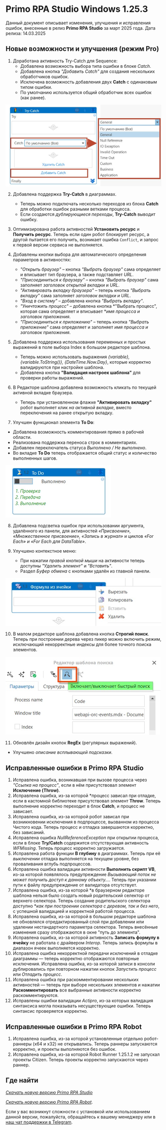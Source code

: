 #  Primo RPA Studio Windows  1.25.3

Данный документ описывает изменения, улучшения и исправления ошибок, внесенные в релиз **Primo RPA Studio** за март 2025 года.
Дата релиза: 14.03.2025

## Новые возможности и улучшения (режим Pro)


1. Доработана активность Try-Catch для Sequence:  
   - Добавлена возможность выбора типа ошибки в блоке *Catch*.  
   - Добавлена кнопка *"Добавить Catch"* для создания нескольких обработчиков ошибок.  
   - Исключена возможность добавления двух **Catch** с одинаковым типом ошибки.  
   - По умолчанию используется общий обработчик всех ошибок (как ранее).  

 ![](<../../.gitbook/assets1/list_catch_new.png>)


2. Добавлена поддержка **Try-Catch** в диаграммах.  
   - Теперь можно подключать несколько переходов из блока **Catch** для обработки ошибок разными ветками процесса.  
   - Если создаются *дублирующиеся переходы*, **Try-Catch** выводит ошибку.
   
3. Оптимизирована работа активностей **Установить ресурс** и **Получить ресурс**. Теперь если один робот блокирует ресурс, а другой пытается его получить, возникает ошибка `Conflict`, и запрос к первой версии сервиса не выполняется.

4. Добавлены кнопки выбора для автоматического определения параметров в активностях:  
   - *"Открыть браузер"* – кнопка *"Выбрать браузер"* сама определяет и вписывает тип браузера, а также подставляет *URL*.  
   - *"Присоединиться к браузеру"* – кнопка *"Выбрать браузер"* сама заполняет *заголовок открытой вкладки* и *URL*.  
   - *"Активировать вкладку браузера"* – теперь кнопка *"Выбрать вкладку"* сама заполняет *заголовок вкладки и URL*.  
   - *"Вход в систему"* – добавлена кнопка *"Выбрать вкладку"*.  
   - *"Уничтожить процесс"* – добавлена кнопка *"Выбрать процесс", которая сама определяет и вписывает **имя процесса и заголовок приложения*.  
   - *"Присоединиться к приложению"* – теперь кнопка *"Выбрать приложение"* сама определяет и заполняет *имя процесса и заголовок приложения*. 

5. Добавлена поддержка использования переменных и простых выражений в поле выбора Index в большом редакторе шаблона.
   - Теперь можно использовать выражения *{variable}, {variable.ToString()}, {DateTime.Now.Day}*, которые корректно валидируются при настройке шаблона.  
   - Добавлена кнопка **"Валидация настроек шаблона"** для проверки работы выражений.  

6. В Редакторе шаблона добавлена возможность кликать по текущей активной вкладке браузера. 
   - Теперь при установленном флажке **"Активировать вкладку"** робот выполняет клик *на активной вкладке*, вместо переключения на ранее открытую вкладку.

7. Улучшен функционал элемента **To Do**:  
- Добавлена возможность комментирования прямо в рабочей области.  
- Реализована поддержка переноса строк в комментариях.  
- Добавлен переключатель статуса *Выполнено / Не выполнено*.  
- Во вкладке **To Do** теперь отображается общий статус и количество выполненных шагов.

![](<../../.gitbook/assets1/Todo_new_element.png>)

8. Добавлена подсветка ошибок при использовании аргумента, удалённого из панели, для активностей *«Присвоение», «Множественное присвоение», «Запись в журнал»* и циклов *«For Each» и «For Each для DataTable»*.

9. Улучшено контекстное меню: 
   - При нажатии *правой кнопкой мыши* на активности теперь доступны *"Удалить элемент"* и *"Вставить"*.  
   - Раздел *Буфер обмена* с кнопками удалён из главной панели.
   
![](<../../.gitbook/assets1/buffer_copy_delete.png.jpeg>)

10. В малом редакторе шаблона добавлена кнопка **Строгий поиск**. Теперь при построении дерева через пикер можно включить режим, исключающий некорректные индексы для более точного поиска элементов.

![](<../../.gitbook/assets1/strict_search_editor.png>)

11. Обновлён дизайн кнопок **RegEx** (регулярных выражений).  
   - Улучшено *описание всплывающей подсказки*.  




## Исправленные ошибки в Primo RPA Studio


1. Исправлена ошибка, возникавшая при вызове процесса через *"Ссылка на процесс"*, если в нём присутствовал элемент **Исключение (Throw)**.
1. Исправлена ошибка, из-за которой *процесс зависал при отладке, если в кастомной библиотеке присутствовал элемент **Throw**. Теперь выполнение корректно переходит в блок **Catch**, и процесс не зависает.
1. Исправлена ошибка, из-за которой робот зависал при возникновении исключения в подпроцессе, вызванном из процесса Чистого кода. Теперь процесс и отладка завершаются корректно, без зависаний.
1. Исправлена ошибка *NullReferenceException* при открытии процесса, если в блоке **Try/Catch** содержится отсутствующая активность *WFMissing*. Теперь процесс корректно загружается.
1. Исправлена работа функции **В глубину** в диаграммах. Теперь при её *выключении* отладка выполняется на текущем уровне, без проваливания вглубь подпроцессов.
1. Исправлена ошибка валидации активности **Выполнить скрипт VB**, из-за которой появлялось предупреждение *Вызывающий поток не может получить доступ к данному объекту...*. Теперь при указании пути к файлу предупреждение от валидатора отсутствует. 
1. Исправлена ошибка, из-за которой *в браузерном редакторе шаблона нельзя было создать новый родительский селектор от верхнего селектора. Теперь создание родительского селектора доступно **как при построении селектора с деревом, так и без него*, с успешной валидацией и корректной работой процесса. 
1. Исправлена ошибка, из-за которой в большом редакторе шаблона не обновлялся отредактированный слой при добавлении или удалении нестандартного параметра селектора. Теперь внесённые изменения сразу отображаются в окне "путь до элемента".
1. Исправлена ошибка, из-за которой активность **Записать формулу в ячейку** не работала с драйвером *Interop*. Теперь запись формулы в диапазон ячеек выполняется корректно.
1. Исправлена ошибка некорректной передачи исключений в отладке диаграммы — теперь корректно отображаются повторные исключения.
Исправлена ошибка, из-за которой записи в консоли дублировались при повторном нажатии кнопок *Запустить процесс* или *Отладить процесс*. 
1. Исправлена ошибка при раскомментировании нескольких активностей — теперь при выборе нескольких элементов и нажатии **Раскомментировать** все выбранные активности корректно раскомментируются.
1. Исправлены ошибки валидации *Actipro*, из-за которых валидация синтаксиса могла показывать несуществующие ошибки. Теперь синтаксис проверяется корректно.




## Исправленные ошибки в Primo RPA Robot

1. Исправлена ошибка, из-за которой установленные отдельно робот-раннеры (x64 и x32) не открывались. Теперь раннеры запускаются корректно, и проекты выполняются без ошибок.
2. Исправлена ошибка, из-за которой Robot Runner 1.25.1.2 не запускал проекты Citizen. Теперь проекты корректно запускаются через раннер.




## Где найти


[*Скачать новую версию Primo RPA Studio*](https://disk.primo-rpa.ru/index.php/s/t9BHBjR6PP06Yax?path=%2FRelease%2FStudio)

[*Скачать новую версию Primo RPA Robot*](https://disk.primo-rpa.ru/index.php/s/t9BHBjR6PP06Yax?path=%2FRelease%2FRobot). 


Если у вас возникнут сложности с установкой или использованием данной версии, пожалуйста, обращайтесь к вашему менеджеру или в [наш чат поддержки в Telegram](https://t.me/primo_RPA_chat).
